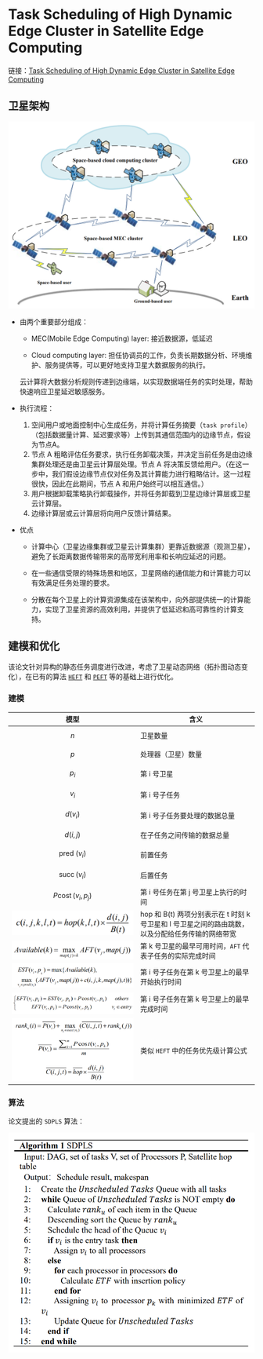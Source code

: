 # Task Scheduling of High Dynamic Edge Cluster in Satellite Edge Computing

链接：[Task Scheduling of High Dynamic Edge Cluster in Satellite Edge Computing](https://ieeexplore.ieee.org/document/9284173)

## 卫星架构

![](imgs/satellite-architecture.jpg)

+ 由两个重要部分组成：
    
    + MEC(Mobile Edge Computing) layer: 接近数据源，低延迟
    
    + Cloud computing layer: 担任协调员的工作，负责长期数据分析、环境维护、服务提供等，可以更好地支持卫星大数据服务的执行。
    
    云计算将大数据分析规则传递到边缘端，以实现数据端任务的实时处理，帮助快速响应卫星延迟敏感服务。
    
+ 执行流程：
    
    1. 空间用户或地面控制中心生成任务，并将计算任务摘要（`task profile`）（包括数据量计算、延迟要求等）上传到其通信范围内的边缘节点，假设为节点A。
    2. 节点 A 粗略评估任务要求，执行任务卸载决策，并决定当前任务是由边缘集群处理还是由卫星云计算层处理。节点 A 将决策反馈给用户。（在这一步中，我们假设边缘节点仅对任务及其计算能力进行粗略估计。这一过程很快，因此在此期间，节点 A 和用户始终可以相互通信。）
    3. 用户根据卸载策略执行卸载操作，并将任务卸载到卫星边缘计算层或卫星云计算层。
    4. 边缘计算层或云计算层将向用户反馈计算结果。

+ 优点
    
    + 计算中心（卫星边缘集群或卫星云计算集群）更靠近数据源（观测卫星），避免了长距离数据传输带来的高带宽利用率和长响应延迟的问题。
    
    + 在一些通信受限的特殊场景和地区，卫星网络的通信能力和计算能力可以有效满足任务处理的要求。
    
    + 分散在每个卫星上的计算资源集成在该架构中，向外部提供统一的计算能力，实现了卫星资源的高效利用，并提供了低延迟和高可靠性的计算支持。
    
    
## 建模和优化

该论文针对异构的静态任务调度进行改进，考虑了卫星动态网络（拓扑图动态变化），在已有的算法 [`HEFT`](https://en.wikipedia.org/wiki/Heterogeneous_earliest_finish_time) 和 [`PEFT`](https://ieeexplore.ieee.org/document/6471969) 等的基础上进行优化。

### 建模

|模型   |含义   | 
|---|---|
| $$n$$  | 卫星数量  | 
| $$p$$ | 处理器（卫星）数量 |
| $$p_i$$ | 第 i 号卫星|
| $$v_i$$  | 第 i 号子任务   | 
| $$d\left(v_i\right)$$| 第 i 号子任务要处理的数据总量 |
|$$d(i, j)$$| 在子任务之间传输的数据总量 |
|$$\text { pred }\left(v_i\right)$$|前置任务|
| $$\operatorname{succ}\left(v_i\right)$$| 后置任务 |
|$$P \operatorname{cost}\left(v_i, p_j\right)$$| 第 i 号任务在第 j 号卫星上执行的时间|
|![](imgs/c(i,j).jpg)| hop 和 B(t) 两项分别表示在 t 时刻 k 号卫星和 l 号卫星之间的路由跳数，以及分配给任务传输的网络带宽   |
|![](imgs/available.jpg)| 第 k 号卫星的最早可用时间，`AFT` 代表子任务的实际完成时间|
|![](imgs/est.jpg)| 第 i 号子任务在第 k 号卫星上的最早开始执行时间|
|![](imgs/eft.jpg)|  第 i 号子任务在第 k 号卫星上的最早完成时间|
|![](imgs/rank.jpg)| 类似 `HEFT` 中的任务优先级计算公式 |

### 算法

论文提出的 `SDPLS` 算法：

![](imgs/SDPLS.jpg)
